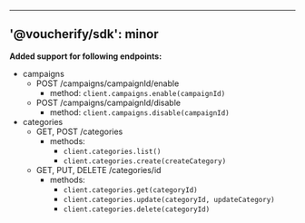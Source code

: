  ---
'@voucherify/sdk': minor
---
**Added support for following endpoints:**
- campaigns
  - POST /campaigns/campaignId/enable
    - method: `client.campaigns.enable(campaignId)`
  - POST /campaigns/campaignId/disable
    - method: `client.campaigns.disable(campaignId)`
- categories
  - GET, POST /categories
    - methods:
      - `client.categories.list()`
      - `client.categories.create(createCategory)`
  - GET, PUT, DELETE /categories/id
    - methods:
      - `client.categories.get(categoryId)`
      - `client.categories.update(categoryId, updateCategory)`
      - `client.categories.delete(categoryId)`
